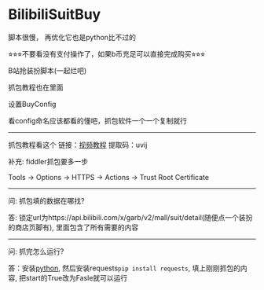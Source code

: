 # BilibiliSuitBuy

脚本很慢， 再优化它也是python比不过的

⭐︎⭐︎⭐︎不要看没有支付操作了，如果b币充足可以直接完成购买⭐︎⭐︎⭐︎

B站抢装扮脚本(一起烂吧)

抓包教程也在里面

设置BuyConfig

看config命名应该都看的懂吧，抓包软件一个一个复制就行

------------------------------------------------

抓包教程看这个 链接：[视频教程](https://pan.baidu.com/s/1epzhwbTpBNwNUMT0E-u_TQ?pwd=uvij)
提取码：uvij

补充: fiddler抓包要多一步

Tools -> Options -> HTTPS -> Actions -> Trust Root Certificate

------------------------------------------------

问: 抓包填的数据在哪找?

答: 锁定url为https://api.bilibili.com/x/garb/v2/mall/suit/detail(随便点一个装扮的商店页脚有), 里面包含了所有需要的内容

------------------------------------------------

问: 抓完怎么运行?

答：安装[python](https://www.python.org/), 然后安装requests```pip install requests```, 填上刚刚抓包的内容, 把start的True改为Fasle就可以运行
